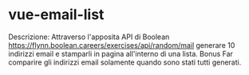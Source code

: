 # vue-email-list

Descrizione:
Attraverso l'apposita API di Boolean https://flynn.boolean.careers/exercises/api/random/mail generare 10 indirizzi email e stamparli in pagina all'interno di una lista.
Bonus
Far comparire gli indirizzi email solamente quando sono stati tutti generati.
